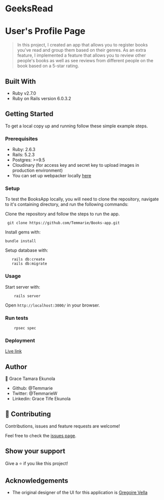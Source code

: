 # GeeksRead

# User's Profile Page



> In this project, I created an app that allows you to register books you've read and group them based on their genres. As an extra feature, I implemented a feature that allows you to review other people's books as well as see reviews from different people on the book based on a 5-star rating. 

## Built With

- Ruby v2.7.0
- Ruby on Rails version 6.0.3.2

## Getting Started

To get a local copy up and running follow these simple example steps.

### Prerequisites

- Ruby: 2.6.3
- Rails: 5.2.3
- Postgres: >=9.5
- Cloudinary (for access key and secret key to upload images in production environment)
- You can set up webpacker locally [here](https://github.com/rails/webpacker#installation)

### Setup

To test the BooksApp locally, you will need to clone the repository, navigate to it's containing directory, and run the following commands:



Clone the repository and follow the steps to run the app.
```
 git clone https://github.com/Temmarie/Books-app.git

```



Install gems with:

```
bundle install
```

Setup database with:

```
   rails db:create
   rails db:migrate
```



### Usage

Start server with:

```
    rails server
```

Open `http://localhost:3000/` in your browser.

### Run tests

```
    rpsec spec
```
### Deployment
[Live link](https://bookgroups.herokuapp.com/)

## Author

👤 Grace Tamara Ekunola

- Github: @Temmarie
- Twitter: @TemmarieW
- Linkedin: Grace Tife Ekunola

## 🤝 Contributing

Contributions, issues and feature requests are welcome!

Feel free to check the [issues page](issues/).

## Show your support

Give a ⭐️ if you like this project!


## Acknowledgements
- The original designer of the UI for this application is [Gregoire Vella](https://www.behance.net/gregoirevella)
